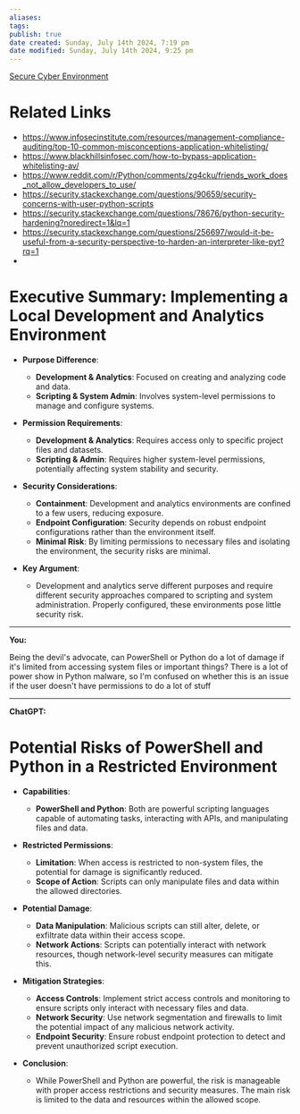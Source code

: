 ```yaml
---
aliases: 
tags: 
publish: true
date created: Sunday, July 14th 2024, 7:19 pm
date modified: Sunday, July 14th 2024, 9:25 pm
---
```


[Secure Cyber Environment](../Secure%20Cyber%20Environment/Secure%20Cyber%20Environment.md) 

# Related Links
- https://www.infosecinstitute.com/resources/management-compliance-auditing/top-10-common-misconceptions-application-whitelisting/
- https://www.blackhillsinfosec.com/how-to-bypass-application-whitelisting-av/
- https://www.reddit.com/r/Python/comments/zg4cku/friends_work_does_not_allow_developers_to_use/
- https://security.stackexchange.com/questions/90659/security-concerns-with-user-python-scripts
- https://security.stackexchange.com/questions/78676/python-security-hardening?noredirect=1&lq=1
- https://security.stackexchange.com/questions/256697/would-it-be-useful-from-a-security-perspective-to-harden-an-interpreter-like-pyt?rq=1
- 

# Executive Summary: Implementing a Local Development and Analytics Environment

- **Purpose Difference**:
    
    - **Development & Analytics**: Focused on creating and analyzing code and data.
    - **Scripting & System Admin**: Involves system-level permissions to manage and configure systems.
- **Permission Requirements**:
    
    - **Development & Analytics**: Requires access only to specific project files and datasets.
    - **Scripting & Admin**: Requires higher system-level permissions, potentially affecting system stability and security.
- **Security Considerations**:
    
    - **Containment**: Development and analytics environments are confined to a few users, reducing exposure.
    - **Endpoint Configuration**: Security depends on robust endpoint configurations rather than the environment itself.
    - **Minimal Risk**: By limiting permissions to necessary files and isolating the environment, the security risks are minimal.
- **Key Argument**:
    
    - Development and analytics serve different purposes and require different security approaches compared to scripting and system administration. Properly configured, these environments pose little security risk.

* * *

**You:**

Being the devil's advocate, can PowerShell or Python do a lot of damage if it's limited from accessing system files or important things?  There is a lot of power show in Python malware, so I'm confused on whether this is an issue if the user doesn't have permissions to do a lot of stuff

* * *

**ChatGPT:**

# Potential Risks of PowerShell and Python in a Restricted Environment

- **Capabilities**:
    
    - **PowerShell and Python**: Both are powerful scripting languages capable of automating tasks, interacting with APIs, and manipulating files and data.
- **Restricted Permissions**:
    
    - **Limitation**: When access is restricted to non-system files, the potential for damage is significantly reduced.
    - **Scope of Action**: Scripts can only manipulate files and data within the allowed directories.
- **Potential Damage**:
    
    - **Data Manipulation**: Malicious scripts can still alter, delete, or exfiltrate data within their access scope.
    - **Network Actions**: Scripts can potentially interact with network resources, though network-level security measures can mitigate this.
- **Mitigation Strategies**:
    
    - **Access Controls**: Implement strict access controls and monitoring to ensure scripts only interact with necessary files and data.
    - **Network Security**: Use network segmentation and firewalls to limit the potential impact of any malicious network activity.
    - **Endpoint Security**: Ensure robust endpoint protection to detect and prevent unauthorized script execution.
- **Conclusion**:
    
    - While PowerShell and Python are powerful, the risk is manageable with proper access restrictions and security measures. The main risk is limited to the data and resources within the allowed scope.
